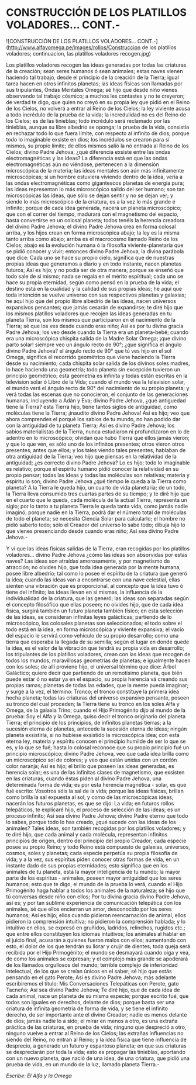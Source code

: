 # CONSTRUCCIÓN DE LOS PLATILLOS VOLADORES... CONT.-

![CONSTRUCCIÓN DE LOS PLATILLOS VOLADORES... CONT.-](http://www.alfayomega.pe/images/rollos/Construccion de los platillos voladores; continuacion, las platillos voladores recogen.jpg)

Los platillos voladores recogen las ideas generadas por todas las criaturas de la creación; sean seres humanos ó sean animales; estas naves vienen haciendo tal trabajo, desde el principio de la creación de la Tierra; igual tarea hacen en otros infinitos planetas; las ideas físicas son llamadas por sus tripulantes, Ondas Mentales Omega; sé hijo que desde niño vienes observando tal trabajo cósmico; a muchos les contastes y no te creyeron; de verdad te digo, que quien no creyó en su propia ley que pidió en el Reino de los Cielos, no volverá a entrar al Reino de los Cielos; la ley viviente acusa a todo incrédulo de la prueba de la vida; la incredulidad no es del Reino de los Cielos; es de las tinieblas; todo incrédulo será reclamado por las tinieblas, aunque su libre albedrío se oponga; la prueba de la vida, consistía en rechazar todo lo que fuera límite, con respecto al infinito de dios; porque todo lo imaginable exsiste en dios; los incrédulos se crearon para sí mismos, su propio límite; de ellos mismos salió la nó entrada al Reino de los Cielos; divino Padre Jehova, ¿qué diferencia exsiste entre las ondas electromagnéticas y las ideas? La diferencia está en que las ondas electromagnéticas aún no viéndose, pertenecen a la dimensión microscópica de la materia; las ideas mentales son aún más infinitamente microscópicas; si un hombre estuviera viviendo dentro de la idea, vería a las ondas electromagnéticas como gigantescos planetas de energía pura; las ideas representan lo más microscópico salido del ser humano; son tan microscópicas las ideas, que sólo se dejan sentir y no se dejan ver; y siendo lo más microscópico de la criatura, es a la vez lo más grande é infinito; porque de cada idea generada, nacerá un planeta microscópico; que con el correr del tiempo, madurará con el magnetismo del espacio, hasta convertirse en un colosal planeta; todos tenéis la herencia creadora del divino Padre Jehova; el divino Padre Jehova crea en forma colosal arriba, y los hijos crean en forma microscópica abajo; la ley es la misma tanto arriba como abajo; arriba es el macrocosmo llamado Reino de los Cielos; abajo es la evolución humana ó la filosofía viviente-planetaria que se pidió conocer y vivir; entonces divino Padre Jehova, la divina parábola que dice: Cada uno se hace su propio cielo, significa que de nuestras propias ideas que generamos a diario y en todo instante, nacen planetas futuros; Así es hijo; y no podía ser de otra manera; porque se enseñó que todo sale de sí mismo; nada se regala en el mérito espíritual; cada uno se hace su propia eternidad, según como pensó en la prueba de la vida; el destino está en la cualidad y la calidad de sus propias ideas; he aquí que toda intención se vuelve universo con sus respectivos planetas y galaxias; he aquí hijo que del propio libre albedrío de las ideas, nacen universos expansivos pensantes; que jamás cesarán de expandirse; te diré hijo que los mismos platillos voladores que recojen las ideas generadas en tu planeta Tierra, son los mismos que participaron en el nacimiento de la Tierra; sé que los ves desde cuando eras niño; Así es por tu divina gracia Padre Jehova; los veo desde cuando la Tierra era un planeta-bebé; cuando era una microscópica chispita salida de la Madre Solar Omega; ¡que divino parto solar! siempre veo un ángulo recto de 90°; ¿que significa el ángulo divino Padre Jehova? el ángulo recto de 90° que tú ves hijo en el sol Omega, significa el recorrido geométrico que viene haciendo la Tierra desde su nacimiento; cada chispita solar salida de los divinos soles madres, lo hace haciendo una geometría; todo planeta sin excepción tuvieron un principio geométrico; esta geometría es infinita y todas están escritas en la television solar ó Libro de la Vida; cuando el mundo vea la television solar, el mundo verá el ángulo recto de 90° del nacimiento de su propio planeta; y verá todas las escenas que no conocieron, el conjunto de las generaciones humanas, incluyendo a Adán y Eva; divino Padre Jehova, ¿qué antiguedad tiene la Tierra? esta Tierra hijo, tiene tantos siglos de antiguidad, como moléculas tiene la Tierra; ¡inaudito divino Padre Jehova! Así es hijo; veo que ahora comprendes el porqué los sabios de tu mundo, no han podido dar con la antiguidad de tu planeta Tierra; Así es divino Padre Jehova; los sabios materialistas de la Tierra, nunca estudiaron ni profundizaron en lo de adentro en lo microscópico; olvidan que hubo Tierra que ellos jamás vieron; y que lo que ven, es sólo uno de los infinitos presentes; otros vieron otros presentes, antes que ellos; y los tales viendo tales presentes, hablaban de otra antiguidad de la Tierra; veo hijo que piensas en la relatividad de la antiguidad; ¿es correcto divino Padre Jehova? Lo es hijo; todo lo imaginable es relativo; porque el espíritu humano pidió conocer la relatividad en su propio pensar; todas las ideas y todas las moléculas son relativas; materia y espíritu lo son; divino Padre Jehova ¿qué tiempo le queda a la Tierra como planeta? A la Tierra le queda hijo, un cuarto de vida planetaria; de un todo, la Tierra lleva consumido tres cuartas partes de su tiempo; y te diré hijo que en el cuarto que le queda, cada molécula de la actual Tierra, representa un siglo; por lo tanto a tu planeta Tierra le queda tanta vida, como jamás nadie imaginó; porque nadie en la Tierra, podrá dar el número total de moléculas de todo el planeta; se necesita Ciencia Solar para calcularlo; el hombre no pidió saberlo todo; sólo el Creador del universo lo sabe todo; dibuja hijo lo que vienes presenciando desde cuando eras niño; Así sea divino Padre Jehova.-

Y ví que las ideas físicas salidas de la Tierra, eran recogidas por los platillos voladores... divino Padre Jehova ¿cómo las ideas son absorvidas por estas naves? Las ideas son atraídas amorosamente, y por magnetismo de atracción; no olvides hijo, que toda idea generada por la mente humana, posee libre albedrío; tal como lo posee el espíritu de la criatura que generó la idea; cuando las ideas van a encontrarse con una nave celestial, ellas sienten una vibración que es proporcional, al concepto que la idea tuvo ó tiene del infinito; las ideas llevan en sí mismas, la influencia de la individualidad de la criatura, que las generó; las ideas son separadas según el concepto filosófico que ellas poseen; no olvides hijo, que de cada idea física, surgirá también un futuro planeta también físico; en esta selección de las ideas, se consideran infinitas leyes galácticas; partiendo de lo microscópico, los colosales planetas son seleccionados; el todo sobre el todo está en la idea, en forma microscópica y viviente expansiva; el vacío del espacio le servirá como vehículo de su propio desarrollo; como una tierra que esperaba la llegada de su semilla; según el lugar en donde quede la idea, es el valor de la vibración que tendrá su propia vida en desarrollo; los tripulantes de los platillos voladores, crean con las ideas que recogen de todos los mundos, maravillosas geometrías de planetas; e igualmente hacen con los soles; de allí proviene hijo, el universal término que dice: Árbol Galáctico; quiere decir que partiendo de un remotísimo planeta, que bién puede estar ó no estar ya en el espacio, su propia herencia vá creando sus propias ramas; planetas de todas las edades, que la mente pueda imaginar; y surge a la vez, el término: Tronco; el tronco constituye la primera idea hecha planeta; todas las criaturas del universo expansivo pensante, poseen su tronco del cual proceden; la Tierra tiene su tronco en los soles Alfa y Omega, de la galaxia Trino; cuando el Hijo Primogénito dijo al mundo de la prueba: Soy el Alfa y la Omega, quiso decir el tronco originario del planeta Tierra; el principio de los principios, de infinitos planetas tierras; a la sucesión eterna de planetas, antecede la sucesión eterna de ideas; ningún planeta exsistiría, si no hubiese exsistido la microscópica idea; con esta eterna ley, materia y espíritu conocen el principio humilde de ser lo que se es, y lo que se fué; hasta lo colosal reconoce que su propio principio fué un principio microscópico; divino Padre Jehova, veo que cada idea brilla como un microscópico sol de colores; y veo que están unidas con un cordón color naranja; Así es hijo; el brillo que poseen las ideas generadas, es herencia solar; es una de las infinitas clases de magnetismo, que exsisten en las criaturas, cuando éstas piden al divino Padre Jehova, una determinada forma de vida; es por esta herencia magnética - solar, es que fué escrito: Vosotros sóis la sal de la vida; porque las ideas físicas, brillan como brilla la sal expuesta al sol; y como de las microscópicas ideas, nacerán los futuros planetas, es que se dijo: La vida; en futuros rollos telepáticos, te explicaré hijo, el proceso de selección de las ideas; es un proceso infinito; Así sea divino Padre Jehova; divino Padre eterno que todo lo sabes, porque todo lo has creado, ¿qué sucede con las ideas de los animales? Tales ideas, son también recogidas por los platillos voladores; y te diré hijo, que cada animal y cada molécula, representan infinitos principios de orígen, dentro del principio del propio Creador; cada especie posee su propio Reino; y todo Reino está compuesto de galaxias, universos, cosmos, soles y planetas; cada especie perpetúa su propia filosofía de vida; y a la vez, sus espíritus piden conocer otras formas de vida, en un instante dado de sus propias eternidades; esto significa que en los animales de tu planeta, está la mayor inteligencia de tu mundo; la mayor parte de los espíritus - animales, poseen mayor antiguidad que los seres humanos; esto que te digo, el mundo de la prueba lo verá, cuando el Hijo Primogénito haga hablar a todos los animales de la naturaleza; sé hijo que tú conversas desde niño con ellos; Por tu divina gracia divino Padre Jehova, así es; y por tan sublime experiencia de comunicación telepática con los animales, sé que ellos encierran un amor, desconocido por los seres humanos; Así es hijo; ellos cuando pidieron reencarnación de animal, ellos pidieron la comprensión intuitiva; no pidieron la comprensión hablada; y lo intuitivo en ellos, se expresó en gruñidos, ladridos, relinchos, rugidos etc.; que entre ellos constituyen los idiomas intuitivos; los animales al hablar en el juicio final, acusarán a quienes fueron malos con ellos; aumentando con esto, el dolor de los que tendrán su llorar y crujir de dientes; toda queja será recibida por el Hijo Primogénito; el mundo se desmayará cuando oiga y vea, de como los animales se expresan; y el complejo más grande se apoderará de los llamados orgullosos del mundo; terrible complejo de inferioridad intelectual, de los que se creían únicos en el saber; sé hijo que estás pensando en el gato Perote; Así es divino Padre Jehova; más adelante escribiremos el título: Mis Conversaciones Telepáticas con Perote, gato Tacneño; Así sea divino Padre Jehova; Te diré hijo, que de cada idea de cada animal, nace un planeta de su misma especie; porque escrito fué, que todos son iguales en derechos, delante de dios; porque basta ser una criatura de infinita geometría de forma de vida, y se tiene el infinito derecho, de ser importante ante el divino Creador; nadie es menos delante de dios; jamás nadie lo a sido; el mirar en menos a otro, es una extraña práctica de las criaturas, en prueba de vida; ninguno que despreció a otro, ninguno vuelve a entrar al Reino de los Cielos; las extrañas influencias no siendo del Reino, no entran al Reino; y la idea física que tiene influencia de desprecio, a generado un futuro y espantoso planeta; en que sus criaturas se despreciarán por toda la vida; esto es propagar las tinieblas, aportando con un nuevo planeta, que nació de una idea, de una criatura, que pidió una prueba de vida, en un mundo de la luz, llamado planeta Tierra.-

*Escribe: El Alfa y la Omega*
